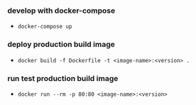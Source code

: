 ### develop with docker-compose

- `docker-compose up`

### deploy production build image

- `docker build -f Dockerfile -t <image-name>:<version> .`

### run test production build image

- `docker run --rm -p 80:80 <image-name>:<version>`
